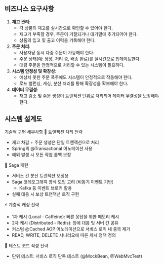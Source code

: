 ## **비즈니스 요구사항**

1. **재고 관리**:
    - 각 상품의 재고를 실시간으로 확인할 수 있어야 한다.
    - 재고가 부족할 경우, 주문이 거절되거나 대기열에 추가되어야 한다.
    - 상품의 입고 및 출고 이력을 기록해야 한다.
2. **주문 처리**:
    - 사용자당 동시 다중 주문이 가능해야 한다.
    - 주문 상태(예: 생성, 처리 중, 배송 완료)를 실시간으로 업데이트한다.
    - 대량 주문을 안정적으로 처리할 수 있는 시스템이 필요하다.
3. **시스템 안정성 및 확장성**:
    - 예상치 못한 주문 폭주에도 시스템이 안정적으로 작동해야 한다.
    - 로드 밸런싱, 캐싱, 분산 처리를 통해 확장성을 확보해야 한다.
4. **데이터 무결성**:
    - 재고 감소 및 주문 생성이 트랜잭션 단위로 처리되어 데이터 무결성을 보장해야 한다.


## **시스템 설계도**


기술적 구현 세부사항
🔁 트랜잭션 처리 전략
- 재고 차감 + 주문 생성은 단일 트랜잭션으로 처리
- Spring의 @Transactional 어노테이션 사용
- 예외 발생 시 모든 작업 롤백 보장

🔀 Saga 패턴
- 서비스 간 분산 트랜잭션 보장용
- Saga 코레오그래피 방식 도입 고려 (비동기 이벤트 기반)
    - Kafka 등 이벤트 브로커 활용
- 실패 대응 시 보상 트랜잭션 로직 구현

⚡ 계층적 캐싱 전략
- 1차 캐시 (Local - Caffeine): 빠른 응답을 위한 메모리 캐시
- 2차 캐시 (Distributed - Redis): 장애 대응 및 서버 간 공유
- 커스텀 @Cached AOP 어노테이션으로 서비스 로직 내 중복 제거
- READ, WRITE, DELETE 시나리오에 따른 캐시 정책 정의

🧪 테스트 코드 작성 전략
- 단위 테스트: 서비스 로직 단독 테스트 (@MockBean, @WebMvcTest)
